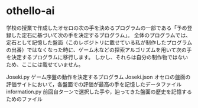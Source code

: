 # othello-ai
学校の授業で作成したオセロの次の手を決めるプログラムの一部である「予め登録した定石に基づいて次の手を決定するプログラム」。
全体のプログラムでは、定石として記憶した盤面（このレポジトリに載せている私が制作したプログラムの出番）ではなくなった時に、ゲーム木などの探索アルゴリズムを用いて次の手を決定するプログラムに移行します。
しかし、それらは自分の制作物ではないため、ここには載せていません。


Joseki.py
  ゲーム序盤の動作を決定するプログラム
Joseki.json
  オセロの盤面の評価サイトにおいて，各盤面での評価が最高の手を記憶したデータファイル
information.py
  前回自ターンで選択した手や，辿ってきた盤面の歴史を記憶するためのファイル
